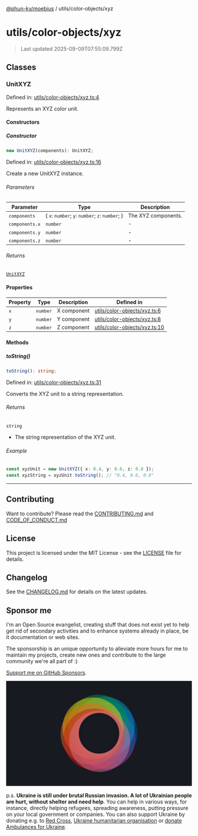 [@phun-ky/moebius](../../README.md) / utils/color-objects/xyz

# utils/color-objects/xyz

> Last updated 2025-09-09T07:55:09.799Z

##

## Classes

### UnitXYZ

Defined in: [utils/color-objects/xyz.ts:4](https://github.com/phun-ky/moebius/blob/main/src/utils/color-objects/xyz.ts#L4)

Represents an XYZ color unit.

#### Constructors

##### Constructor

```ts
new UnitXYZ(components): UnitXYZ;
```

Defined in: [utils/color-objects/xyz.ts:16](https://github.com/phun-ky/moebius/blob/main/src/utils/color-objects/xyz.ts#L16)

Create a new UnitXYZ instance.

###### Parameters

| Parameter      | Type                                             | Description         |
| -------------- | ------------------------------------------------ | ------------------- |
| `components`   | { `x`: `number`; `y`: `number`; `z`: `number`; } | The XYZ components. |
| `components.x` | `number`                                         | -                   |
| `components.y` | `number`                                         | -                   |
| `components.z` | `number`                                         | -                   |

###### Returns

[`UnitXYZ`](#unitxyz)

#### Properties

| Property           | Type     | Description | Defined in                                                                                                       |
| ------------------ | -------- | ----------- | ---------------------------------------------------------------------------------------------------------------- |
| <a id="x"></a> `x` | `number` | X component | [utils/color-objects/xyz.ts:6](https://github.com/phun-ky/moebius/blob/main/src/utils/color-objects/xyz.ts#L6)   |
| <a id="y"></a> `y` | `number` | Y component | [utils/color-objects/xyz.ts:8](https://github.com/phun-ky/moebius/blob/main/src/utils/color-objects/xyz.ts#L8)   |
| <a id="z"></a> `z` | `number` | Z component | [utils/color-objects/xyz.ts:10](https://github.com/phun-ky/moebius/blob/main/src/utils/color-objects/xyz.ts#L10) |

#### Methods

##### toString()

```ts
toString(): string;
```

Defined in: [utils/color-objects/xyz.ts:31](https://github.com/phun-ky/moebius/blob/main/src/utils/color-objects/xyz.ts#L31)

Converts the XYZ unit to a string representation.

###### Returns

`string`

- The string representation of the XYZ unit.

###### Example

```ts
const xyzUnit = new UnitXYZ({ x: 0.4, y: 0.6, z: 0.8 });
const xyzString = xyzUnit.toString(); // "0.4, 0.6, 0.8"
```

---

## Contributing

Want to contribute? Please read the [CONTRIBUTING.md](https://github.com/phun-ky/moebius/blob/main/CONTRIBUTING.md) and [CODE_OF_CONDUCT.md](https://github.com/phun-ky/moebius/blob/main/CODE_OF_CONDUCT.md)

## License

This project is licensed under the MIT License - see the [LICENSE](https://github.com/phun-ky/moebius/blob/main/LICENSE) file for details.

## Changelog

See the [CHANGELOG.md](https://github.com/phun-ky/moebius/blob/main/CHANGELOG.md) for details on the latest updates.

## Sponsor me

I'm an Open Source evangelist, creating stuff that does not exist yet to help get rid of secondary activities and to enhance systems already in place, be it documentation or web sites.

The sponsorship is an unique opportunity to alleviate more hours for me to maintain my projects, create new ones and contribute to the large community we're all part of :)

[Support me on GitHub Sponsors](https://github.com/sponsors/phun-ky).

![logo](https://github.com/phun-ky/moebius/blob/main/public/images/logo/logo-ring.png?raw=true)

p.s. **Ukraine is still under brutal Russian invasion. A lot of Ukrainian people are hurt, without shelter and need help**. You can help in various ways, for instance, directly helping refugees, spreading awareness, putting pressure on your local government or companies. You can also support Ukraine by donating e.g. to [Red Cross](https://www.icrc.org/en/donate/ukraine), [Ukraine humanitarian organisation](https://savelife.in.ua/en/donate-en/#donate-army-card-weekly) or [donate Ambulances for Ukraine](https://www.gofundme.com/f/help-to-save-the-lives-of-civilians-in-a-war-zone).
